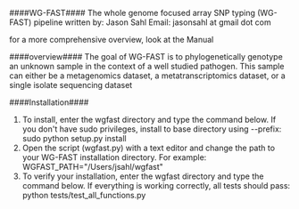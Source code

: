 ####WG-FAST####
The whole genome focused array SNP typing (WG-FAST) pipeline
written by: Jason Sahl
Email: jasonsahl at gmail dot com

for a more comprehensive overview, look at the Manual

####overview####
The goal of WG-FAST is to phylogenetically genotype an unknown
sample in the context of a well studied pathogen.  This sample
can either be a metagenomics dataset, a metatranscriptomics dataset,
or a single isolate sequencing dataset

####Installation####
1.  To install, enter the wgfast directory and type the command below.  If you don't have sudo
privileges, install to base directory using --prefix:
sudo python setup.py install
2.  Open the script (wgfast.py) with a text editor and change the path to your WG-FAST installation directory.
For example:
WGFAST_PATH="/Users/jsahl/wgfast"
3.  To verify your installation, enter the wgfast directory and type the command below.  If everything
is working correctly, all tests should pass:
python tests/test_all_functions.py

